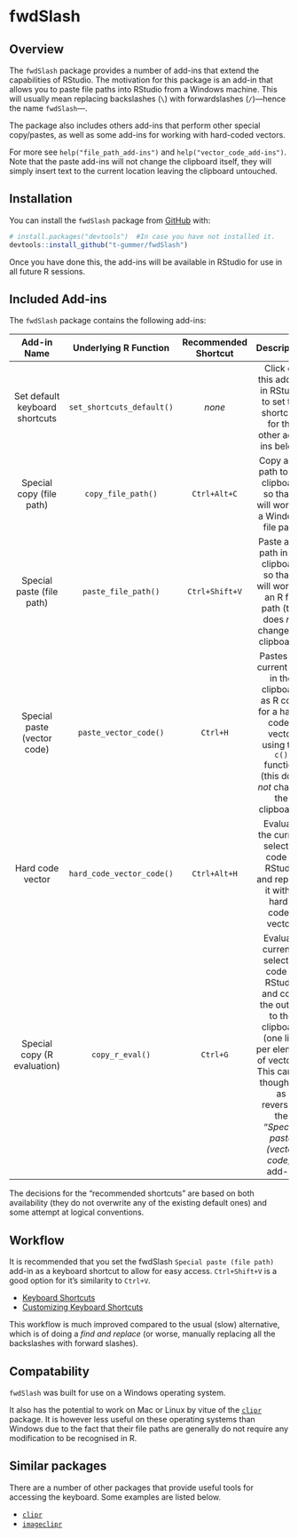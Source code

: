 
<!-- README.md is generated from README.Rmd. Please edit that file -->

# fwdSlash

<!-- badges: start -->

<!-- badges: end -->

## Overview

The `fwdSlash` package provides a number of add-ins that extend the
capabilities of RStudio. The motivation for this package is an add-in
that allows you to paste file paths into RStudio from a Windows machine.
This will usually mean replacing backslashes (`\`) with forwardslashes
(`/`)—hence the name `fwdSlash`—.

The package also includes others add-ins that perform other special
copy/pastes, as well as some add-ins for working with hard-coded
vectors.

<!-- * An add-in to copy a file path in R and convert it into a system (Windows) file path. -->

<!-- * An add-in to paste the hard-code for a vector based on the current selection. -->

<!-- * An add-in the evaluate the code currenlty selected in RStudio and replace it with a hard-coded vector. -->

<!-- * An add-in to evaluate the code currenlty selected in RStudio and put the output into the clipboard. -->

For more see `help("file_path_add-ins")` and
`help("vector_code_add-ins")`. Note that the paste add-ins will not
change the clipboard itself, they will simply insert text to the current
location leaving the clipboard untouched.

## Installation

You can install the `fwdSlash` package from
[GitHub](https://github.com/t-gummer/fwdSlash) with:

``` r
# install.packages("devtools")  #In case you have not installed it.
devtools::install_github("t-gummer/fwdSlash")
```

Once you have done this, the add-ins will be available in RStudio for
use in all future R sessions.

## Included Add-ins

The `fwdSlash` package contains the following add-ins:

|          Add-in Name           |   Underlying R Function   | Recommended Shortcut |                                                                                            Description                                                                                             |
| :----------------------------: | :-----------------------: | :------------------: | :------------------------------------------------------------------------------------------------------------------------------------------------------------------------------------------------: |
| Set default keyboard shortcuts | `set_shortcuts_default()` |        *none*        |                                                         Click on this add-in in RStudio to set the shortcuts for the other add-ins below.                                                          |
|    Special copy (file path)    |    `copy_file_path()`     |     `Ctrl+Alt+C`     |                                                           Copy a file path to the clipboard so that it will work as a Windows file path.                                                           |
|   Special paste (file path)    |    `paste_file_path()`    |    `Ctrl+Shift+V`    |                                         Paste a file path in the clipboard so that it will work as an R file path (this does *not* change the clipboard).                                          |
|  Special paste (vector code)   |   `paste_vector_code()`   |       `Ctrl+H`       |                            Pastes the current text in the clipboard as R code for a hard-coded vector using the `c()` function (this does *not* change the clipboard).                             |
|        Hard code vector        | `hard_code_vector_code()` |     `Ctrl+Alt+H`     |                                                       Evaluate the current selected code in RStudio and replace it with a hard-coded vector.                                                       |
|  Special copy (R evaluation)   |      `copy_r_eval()`      |       `Ctrl+G`       | Evaluate currently selected code in RStudio and copy the output to the clipboard (one line per element of vectors). This can be thought of as reversing the “*Special paste (vector code)*” add-in |

The decisions for the “recommended shortcuts” are based on both
availability (they do not overwrite any of the existing default ones)
and some attempt at logical conventions.
<!-- Rationalise each choiceof shortcut below -->

## Workflow

It is recommended that you set the fwdSlash `Special paste (file path)`
add-in as a keyboard shortcut to allow for easy access. `Ctrl+Shift+V`
is a good option for it’s similarity to `Ctrl+V`.

  - [Keyboard
    Shortcuts](https://rstudio.github.io/rstudioaddins/#keyboard-shorcuts)
  - [Customizing Keyboard
    Shortcuts](https://support.rstudio.com/hc/en-us/articles/206382178-Customizing-Keyboard-Shortcuts)

This workflow is much improved compared to the usual (slow) alternative,
which is of doing a *find and replace* (or worse, manually replacing all
the backslashes with forward slashes).

<!-- There is a function in the fwdSlash package that allows you to easily change the RStudio keyboard shortcut _programmatically_ as an alternative to clicking through menus. -->

## Compatability

`fwdSlash` was built for use on a Windows operating system.

It also has the potential to work on Mac or Linux by vitue of the
[`clipr`](https://www.r-pkg.org/pkg/clipr) package. It is however less
useful on these operating systems than Windows due to the fact that
their file paths are generally do not require any modification to be
recognised in R.

## Similar packages

There are a number of other packages that provide useful tools for
accessing the keyboard. Some examples are listed below.

  - [`clipr`](https://www.r-pkg.org/pkg/clipr)
  - [`imageclipr`](https://github.com/Timag/imageclipr)
